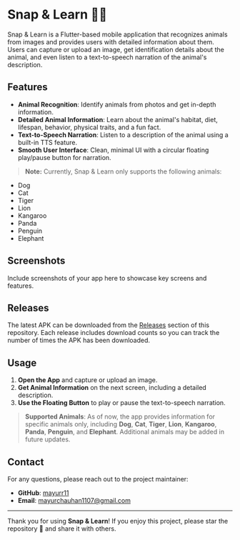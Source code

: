 # Snap & Learn 📸🐾

Snap & Learn is a Flutter-based mobile application that recognizes animals from images and provides users with detailed information about them. Users can capture or upload an image, get identification details about the animal, and even listen to a text-to-speech narration of the animal's description.

## Features
- **Animal Recognition**: Identify animals from photos and get in-depth information.
- **Detailed Animal Information**: Learn about the animal's habitat, diet, lifespan, behavior, physical traits, and a fun fact.
- **Text-to-Speech Narration**: Listen to a description of the animal using a built-in TTS feature.
- **Smooth User Interface**: Clean, minimal UI with a circular floating play/pause button for narration.

> **Note:** Currently, Snap & Learn only supports the following animals:
  - Dog
  - Cat
  - Tiger
  - Lion
  - Kangaroo
  - Panda
  - Penguin
  - Elephant

## Screenshots
Include screenshots of your app here to showcase key screens and features.

## Releases
The latest APK can be downloaded from the [Releases](https://github.com/mayurr11/yourproject/releases) section of this repository. Each release includes download counts so you can track the number of times the APK has been downloaded.

## Usage
1. **Open the App** and capture or upload an image.
2. **Get Animal Information** on the next screen, including a detailed description.
3. **Use the Floating Button** to play or pause the text-to-speech narration.

> **Supported Animals**: As of now, the app provides information for specific animals only, including **Dog**, **Cat**, **Tiger**, **Lion**, **Kangaroo**, **Panda**, **Penguin**, and **Elephant**. Additional animals may be added in future updates.

## Contact
For any questions, please reach out to the project maintainer:
- **GitHub**: [mayurr11](https://github.com/mayurr11/)
- **Email**: mayurchauhan1107@gmail.com

---

Thank you for using **Snap & Learn**! If you enjoy this project, please star the repository 🌟 and share it with others.
